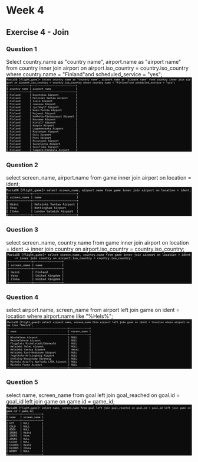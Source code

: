 # Week 4
## Exercise 4 - Join
### Question 1
Select country.name as "country name", airport.name as "airport name" from country inner join airport on airport.iso_country = country.iso_country where country.name = "Finland"and scheduled_service = "yes";
![screenshot](Screenshot1.png)

### Question 2
select screen_name, airport.name from game inner join airport on location = ident;
![screenshot](Screenshot2.png)

### Question 3
select screen_name, country.name from game inner join airport on location = ident
    -> inner join country on airport.iso_country = country.iso_country;
![screenshot](Screenshot3.png)

### Question 4
select airport.name, screen_name from airport left join game on ident = location where airport.name like "%Hels%";
![screenshot](Screenshot4.png)

### Question 5

select name, screen_name from goal left join goal_reached on goal.id = goal_id left join game on game.id = game_id;
![Screenshot](Screenshot5.png)
 